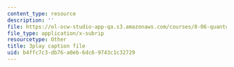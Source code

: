 ```yaml
---
content_type: resource
description: ''
file: https://ol-ocw-studio-app-qa.s3.amazonaws.com/courses/8-06-quantum-physics-iii-spring-2018/b4ffc7c3db76a0eb6dc69743c1c32729_PAlB9kA7c-s.srt
file_type: application/x-subrip
resourcetype: Other
title: 3play caption file
uid: b4ffc7c3-db76-a0eb-6dc6-9743c1c32729
---
```

